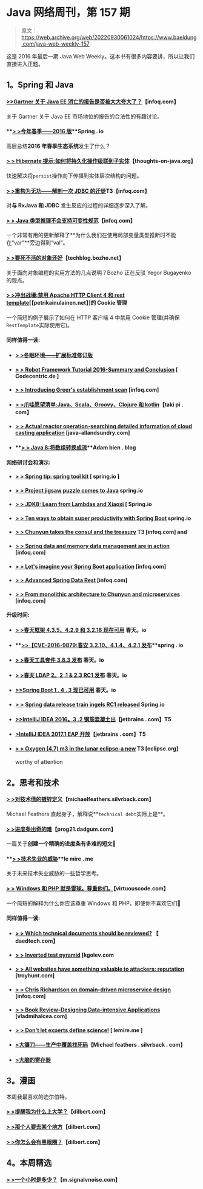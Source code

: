 # Java 网络周刊，第 157 期

> 原文：<https://web.archive.org/web/20220930061024/https://www.baeldung.com/java-web-weekly-157>

这是 2016 年最后一期 Java Web Weekly。这本书有很多内容要讲，所以让我们直接进入正题。

## **1。Spring 和 Java**

#### **[>>Gartner 关于 Java EE 消亡的报告是否被大大夸大了？](https://web.archive.org/web/20220127183521/https://www.infoq.com/news/2016/12/Gartner-downgrades-Java-EE)**【infoq.com】

关于 Gartner 关于 Java EE 市场地位的报告的合法性的有趣讨论。

#### **[> >今年春季——2016 版](https://web.archive.org/web/20220127183521/https://spring.io/blog/2016/12/28/this-year-in-spring-2016-edition)**Spring . io

高层总结**2016 年春季生态系统**发生了什么？

#### **[> > Hibernate 提示:如何将持久化操作级联到子实体](https://web.archive.org/web/20220127183521/http://www.thoughts-on-java.org/hibernate-tips-cascade-persist-operation-child-entities/)**【thoughts-on-java.org】

快速解决将`persist`操作向下传播到实体层次结构的问题。

#### **[> >重构为无功——解剖一次 JDBC 的迁徙](https://web.archive.org/web/20220127183521/https://www.infoq.com/articles/Refactoring-Reactive-JDBC)T3【infoq.com】**

对**与 RxJava 和 JDBC** 发生反应的过程的详细逐步深入了解。

#### **[> > Java 类型推理不会支持可变性规范](https://web.archive.org/web/20220127183521/https://www.infoq.com/news/2016/12/java-type-inference-mutability)**【infoq.com】

一个非常有用的更新解释了**为什么我们在使用局部变量类型推断时不能在“var”**旁边得到“val”。

#### **[> >要死不活的对象还好](https://web.archive.org/web/20220127183521/https://techblog.bozho.net/anemic-objects-ok/)**【techblog.bozho.net】

关于面向对象编程的实用方法的几点说明？Bozho 正在反驳 Yegor Bugayenko 的观点。

#### **[> >冲出战壕:禁用 Apache HTTP Client 4 和 rest template](https://web.archive.org/web/20220127183521/https://www.petrikainulainen.net/programming/spring-framework/spring-from-the-trenches-disabling-cookie-management-of-apache-http-client-4-and-resttemplate/)**[【petrikainulainen.net】]的 Cookie 管理

一个简短的例子展示了如何在 HTTP 客户端 4 中禁用 Cookie 管理(并确保`RestTemplate`实际使用它)。

#### **同样值得一读:**

*   #### **[> >冬眠环境——扩展标准修订版](https://web.archive.org/web/20220127183521/http://www.thoughts-on-java.org/hibernate-envers-extend-standard-revision/)**

*   #### **[> > Robot Framework Tutorial 2016-Summary and Conclusion](https://web.archive.org/web/20220127183521/https://blog.codecentric.de/en/2016/12/robot-framework-tutorial-2016-wrap-conclusion/)** [ Codecentric.de ]

*   #### **[> > Introducing Greer's establishment scan](https://web.archive.org/web/20220127183521/https://www.infoq.com/news/2016/12/gradle-build-scans)** [infoq.com]

*   #### **[> >爪哇愿望清单:Java、Scala、Groovy、Clojure 和 kotlin](https://web.archive.org/web/20220127183521/http://blog.takipi.com/java-wish-list-the-top-differences-between-java-scala-groovy-clojure-and-kotlin/)**【taki pi . com】

*   #### **[> > Actual reactor operation-searching detailed information of cloud casting application](https://web.archive.org/web/20220127183521/http://www.java-allandsundry.com/2016/12/practical-reactor-operations-retrieve.html)** [java-allandsundry.com]

*   #### **[> > Java 8:将数组转换成流](https://web.archive.org/web/20220127183521/http://adambien.blog/roller/abien/entry/java_8_converting_an_array)**Adam bien . blog

**网络研讨会和演示:**

*   #### **[> > Spring tip: spring tool kit](https://web.archive.org/web/20220127183521/https://spring.io/blog/2016/12/21/spring-tips-spring-tool-suite)** [ spring.io ]

*   #### **[> > Project jigsaw puzzle comes to Java](https://web.archive.org/web/20220127183521/https://spring.io/blog/2016/12/20/springone-platform-2016-replay-project-jigsaw-in-jdk-9-modularity-comes-to-java)** spring.io

*   #### **[> > JDK8: Learn from Lambdas and Xiaoxi](https://web.archive.org/web/20220127183521/https://spring.io/blog/2016/12/20/springone-platform-2016-replay-jdk-8-lessons-learnt-with-lambdas-and-streams)** [ Spring.io

*   #### **[> > Ten ways to obtain super productivity with Spring Boot](https://web.archive.org/web/20220127183521/https://spring.io/blog/2016/12/20/springone-platform-2016-replay-10-ways-to-get-super-productive-with-spring-boot)** spring.io

*   #### **[> > Chunyun takes the consul and the treasury](https://web.archive.org/web/20220127183521/https://www.infoq.com/presentations/spring-cloud-consul-vault) T3 [infoq.com] and**

*   #### **[> > Spring data and memory data management are in action](https://web.archive.org/web/20220127183521/https://www.infoq.com/presentations/spring-boot-geode)** [infoq.com]

*   #### **[> > Let's imagine your Spring Boot application](https://web.archive.org/web/20220127183521/https://www.infoq.com/presentations/spring-boot-sleuth-elasticsearch-kibana)** [infoq.com]

*   #### **[> > Advanced Spring Data Rest](https://web.archive.org/web/20220127183521/https://www.infoq.com/presentations/spring-data-rest-springone2016)** [infoq.com]

*   #### **[> > From monolithic architecture to Chunyun and microservices](https://web.archive.org/web/20220127183521/https://www.infoq.com/presentations/monolith-spring-microservices)** [infoq.com]

**升级时间:**

*   #### **[> >春天框架 4.3.5、4.2.9 和 3.2.18 现在可用](https://web.archive.org/web/20220127183521/https://spring.io/blog/2016/12/21/spring-framework-4-3-5-4-2-9-and-3-2-18-available-now)** 春天。io

*   #### **[>>【CVE-2016-9879:春安 3.2.10、4.1.4、4.2.1 发布](https://web.archive.org/web/20220127183521/https://spring.io/blog/2016/12/22/cve-2016-9879-spring-security-3-2-10-4-1-4-4-2-1-released)**spring . io

*   #### **[> >春天工具套件 3.8.3 发布](https://web.archive.org/web/20220127183521/https://spring.io/blog/2016/12/22/spring-tool-suite-3-8-3-released)** 春天。io

*   #### **[> >春天 LDAP 2。2 .1 & 2.3 RC1 发布](https://web.archive.org/web/20220127183521/https://spring.io/blog/2016/12/22/spring-ldap-2-2-1-2-3-rc1-released)** 春天。io

*   #### **[>>Spring Boot 1 . 4 . 3 现已可用](https://web.archive.org/web/20220127183521/https://spring.io/blog/2016/12/23/spring-boot-1-4-3-available-now)** 春天。io

*   #### **[> > Spring data release train ingels RC1 released](https://web.archive.org/web/20220127183521/https://spring.io/blog/2016/12/23/spring-data-release-train-ingalls-rc1-released)** Spring.io

*   #### **[>>IntelliJ IDEA 2016。3 .2 钢筋混凝土出](https://web.archive.org/web/20220127183521/https://blog.jetbrains.com/idea/2016/12/intellij-idea-2016-3-2-rc-is-out/)**【jetbrains . com】T5

*   #### **[>IntelliJ IDEA 2017.1 EAP 开放](https://web.archive.org/web/20220127183521/https://blog.jetbrains.com/idea/2016/12/intellij-idea-2017-1-eap-is-open/)**【jetbrains . com】T5

*   #### **[> > Oxygen (4.7) m3 in the lunar eclipse-a new](https://web.archive.org/web/20220127183521/https://eclipse.org/eclipse/news/4.7/M3/) T3 [eclipse.org]**

    worthy of attention

## **2。思考和技术**

#### **[> >对技术债的镀锌定义](https://web.archive.org/web/20220127183521/https://michaelfeathers.silvrback.com/toward-a-galvanizing-definition-of-technical-debt)**【michaelfeathers.silvrback.com】

Michael Feathers 直起身子，解释说**`technical debt`实际上是**。

#### **[> >进度条出奇的难](https://web.archive.org/web/20220127183521/http://prog21.dadgum.com/227.html)**【prog21.dadgum.com】

一篇关于**创建一个精确的进度条有多难的短文🙂**

#### **[> >技术失业的威胁](https://web.archive.org/web/20220127183521/http://lemire.me/blog/2016/12/26/the-threat-of-technological-unemployment/)**le mire . me

关于未来技术失业威胁的一些哲学思考。

#### **[> > Windows 和 PHP 就是雪球。尊重他们。](https://web.archive.org/web/20220127183521/http://www.virtuouscode.com/2016/12/27/windows-php-snowballs/)**【virtuouscode.com】

一个简短的解释为什么你应该尊重 Windows 和 PHP，即使你不喜欢它们🙂

#### **同样值得一读:**

*   #### **[> > Which technical documents should be reviewed?](https://web.archive.org/web/20220127183521/http://www.daedtech.com/technical-documents-review/)** 【 daedtech.com】

*   #### **[> > Inverted test pyramid](https://web.archive.org/web/20220127183521/http://www.kgolev.com/flipping-the-reversed-test-pyramid/)** [kgolev.com

*   #### **[> > All websites have something valuable to attackers: reputation](https://web.archive.org/web/20220127183521/https://www.troyhunt.com/all-websites-have-something-of-value-for-attackers-reputation/)** [troyhunt.com]

*   #### **[> > Chris Richardson on domain-driven microservice design](https://web.archive.org/web/20220127183521/https://www.infoq.com/podcasts/chris-richardson)** [infoq.com]

*   #### **[> > Book Review-Designing Data-intensive Applications](https://web.archive.org/web/20220127183521/https://vladmihalcea.com/2016/12/26/book-review-designing-data-intensive-applications/)** [vladmihalcea.com]

*   #### **[> > Don't let experts define science!](https://web.archive.org/web/20220127183521/http://lemire.me/blog/2016/12/23/dont-let-the-experts-define-science/)** [ lemire.me ]

*   #### **[>大镰刀——生产中覆盖找死码](https://web.archive.org/web/20220127183521/https://michaelfeathers.silvrback.com/scythe-using-coverage-in-production-to-find-dead-code)**【Michael feathers . silvrback . com】

*   #### **[>大脑的寄存器](https://web.archive.org/web/20220127183521/https://pointersgonewild.com/2016/12/22/the-brains-registers/)**

## **3。漫画**

本周我最喜欢的迪尔伯特。

#### **[> >提醒我为什么上大学？](https://web.archive.org/web/20220127183521/http://dilbert.com/strip/2012-06-22)**【dilbert.com】

#### **[> >那个人要去某个地方](https://web.archive.org/web/20220127183521/http://dilbert.com/strip/2013-08-21)**【dilbert.com】

#### **[> >你怎么会有黑眼圈？](https://web.archive.org/web/20220127183521/http://dilbert.com/strip/2013-08-27)**【dilbert.com】

## **4。本周精选**

#### **[> >一个小时是多少？](https://web.archive.org/web/20220127183521/https://m.signalvnoise.com/whats-an-hour-d5966ee5ad7d#.bgkrp2oh3)**【m.signalvnoise.com】
